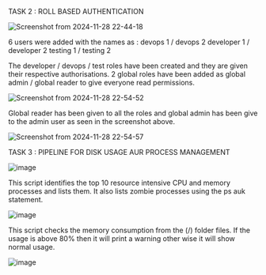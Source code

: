 TASK 2 : ROLL BASED AUTHENTICATION

![Screenshot from 2024-11-28 22-44-18](https://github.com/user-attachments/assets/8b1543d5-6a87-4192-b527-af932da8608a)

6 users were added with the names as :
devops 1 / devops 2
developer 1 / developer 2 
testing 1 / testing 2

The developer / devops / test roles have been created and they are given their respective authorisations. 2 global roles have been added as global admin / global reader to give everyone read permissions.


![Screenshot from 2024-11-28 22-54-52](https://github.com/user-attachments/assets/188d3d89-1872-4137-b783-b127ce60ec07)


Global reader has been given to all the roles and global admin has been give to the admin user as seen in the screenshot above.


![Screenshot from 2024-11-28 22-54-57](https://github.com/user-attachments/assets/1db455fa-7776-4edc-93c8-3729d4224c43)


TASK 3 : PIPELINE FOR DISK USAGE AUR PROCESS MANAGEMENT

![image](https://github.com/user-attachments/assets/a4f177e4-3ad3-4193-83ca-86e62f6a7269)

This script identifies the top 10 resource intensive CPU and memory processes and lists them. It also lists zombie processes using the ps auk statement.

![image](https://github.com/user-attachments/assets/cc9295b6-b573-4c5f-82de-d8344083ace9)

This script checks the memory consumption from the (/) folder files. If the usage is above 80% then it will print a warning other wise it will show normal usage.



![image](https://github.com/user-attachments/assets/a1930af2-22e8-4526-a88c-b5b1ef7b72e9)
